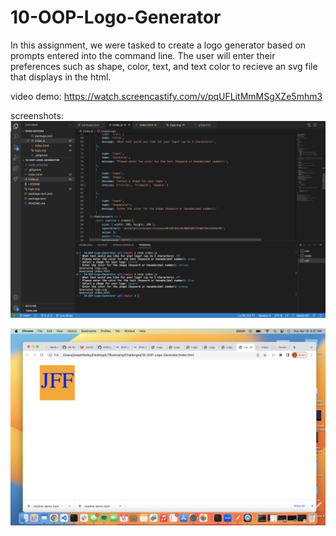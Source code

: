 # 10-OOP-Logo-Generator

In this assignment, we were tasked to create a logo generator based on prompts entered into the command line. The user will enter their preferences such as shape, color, text, and text color to recieve an svg file that displays in the html. 

video demo: https://watch.screencastify.com/v/pqUFLitMmMSgXZe5mhm3

screenshots:
![Screenshot of my app](https://github.com/Jflatley487/10-OOP-Logo-Generator/blob/74ef421693f4c1579eed3bba1c5290536ec76381/Screenshot%202023-04-16%20at%208.36.49%20AM.png)

![Screenshot of my app](https://github.com/Jflatley487/10-OOP-Logo-Generator/blob/74ef421693f4c1579eed3bba1c5290536ec76381/Screenshot%202023-04-16%20at%208.37.35%20AM.png)
